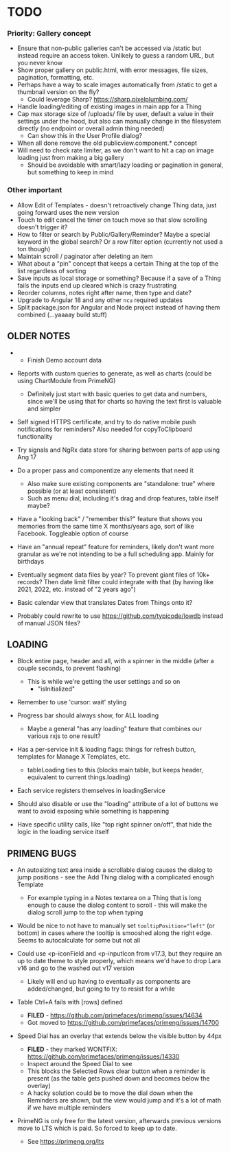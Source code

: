 # TODO
### Priority: Gallery concept
- Ensure that non-public galleries can't be accessed via /static but instead require an access token. Unlikely to guess a random URL, but you never know
- Show proper gallery on public.html, with error messages, file sizes, pagination, formatting, etc.
- Perhaps have a way to scale images automatically from /static to get a thumbnail version on the fly?
  - Could leverage Sharp? https://sharp.pixelplumbing.com/
- Handle loading/editing of existing images in main app for a Thing
- Cap max storage size of /uploads/ file by user, default a value in their settings under the hood, but also can manually change in the filesystem directly (no endpoint or overall admin thing needed)
  - Can show this in the User Profile dialog?
- When all done remove the old publicview.component.* concept
- Will need to check rate limiter, as we don't want to hit a cap on image loading just from making a big gallery
  - Should be avoidable with smart/lazy loading or pagination in general, but something to keep in mind

### Other important
- Allow Edit of Templates - doesn't retroactively change Thing data, just going forward uses the new version
- Touch to edit cancel the timer on touch move so that slow scrolling doesn't trigger it?
- How to filter or search by Public/Gallery/Reminder? Maybe a special keyword in the global search? Or a row filter option (currently not used a ton though)
- Maintain scroll / paginator after deleting an item
- What about a "pin" concept that keeps a certain Thing at the top of the list regardless of sorting
- Save inputs as local storage or something? Because if a save of a Thing fails the inputs end up cleared which is crazy frustrating
- Reorder columns, notes right after name, then type and date?
- Upgrade to Angular 18 and any other `ncu` required updates
- Split package.json for Angular and Node project instead of having them combined (...yaaaay build stuff)

## OLDER NOTES
- * Finish Demo account data

- Reports with custom queries to generate, as well as charts (could be using ChartModule from PrimeNG)
  - Definitely just start with basic queries to get data and numbers, since we'll be using that for charts so having the text first is valuable and simpler
- Self signed HTTPS certificate, and try to do native mobile push notifications for reminders? Also needed for copyToClipboard functionality

- Try signals and NgRx data store for sharing between parts of app using Ang 17
- Do a proper pass and componentize any elements that need it
  - Also make sure existing components are "standalone: true" where possible (or at least consistent)
  - Such as menu dial, including it's drag and drop features, table itself maybe?
- Have a "looking back" / "remember this?" feature that shows you memories from the same time X months/years ago, sort of like Facebook. Toggleable option of course
- Have an "annual repeat" feature for reminders, likely don't want more granular as we're not intending to be a full scheduling app. Mainly for birthdays
- Eventually segment data files by year? To prevent giant files of 10k+ records? Then date limit filter could integrate with that (by having like 2021, 2022, etc. instead of "2 years ago")
- Basic calendar view that translates Dates from Things onto it?
- Probably could rewrite to use https://github.com/typicode/lowdb instead of manual JSON files?

## LOADING
- Block entire page, header and all, with a spinner in the middle (after a couple seconds, to prevent flashing)
  - This is while we're getting the user settings and so on
    - "isInitialized"
- Remember to use 'cursor: wait' styling

- Progress bar should always show, for ALL loading
  - Maybe a general "has any loading" feature that combines our various rxjs to one result?

- Has a per-service init & loading flags: things for refresh button, templates for Manage X Templates, etc.
  - tableLoading ties to this (blocks main table, but keeps header, equivalent to current things.loading)
- Each service registers themselves in loadingService

- Should also disable or use the "loading" attribute of a lot of buttons we want to avoid exposing while something is happening

- Have specific utility calls, like "top right spinner on/off", that hide the logic in the loading service itself

## PRIMENG BUGS
- An autosizing text area inside a scrollable dialog causes the dialog to jump positions - see the Add Thing dialog with a complicated enough Template
  - For example typing in a Notes textarea on a Thing that is long enough to cause the dialog content to scroll - this will make the dialog scroll jump to the top when typing

- Would be nice to not have to manually set `tooltipPosition="left"` (or bottom) in cases where the tooltip is smooshed along the right edge. Seems to autocalculate for some but not all

- Could use <p-iconField and <p-inputIcon from v17.3, but they require an up to date theme to style properly, which means we'd have to drop Lara v16 and go to the washed out v17 version
  - Likely will end up having to eventually as components are added/changed, but going to try to resist for a while

- Table Ctrl+A fails with [rows] defined
  - **FILED** - https://github.com/primefaces/primeng/issues/14634
  - Got moved to https://github.com/primefaces/primeng/issues/14700

- Speed Dial has an overlay that extends below the visible button by 44px
  - **FILED** - they marked WONTFIX: https://github.com/primefaces/primeng/issues/14330
  - Inspect around the Speed Dial to see
  - This blocks the Selected Rows clear button when a reminder is present (as the table gets pushed down and becomes below the overlay)
  - A hacky solution could be to move the dial down when the Reminders are shown, but the view would jump and it's a lot of math if we have multiple reminders

- PrimeNG is only free for the latest version, afterwards previous versions move to LTS which is paid. So forced to keep up to date.
  - See https://primeng.org/lts
